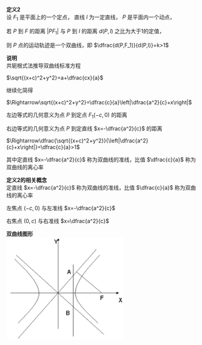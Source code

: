 **定义2**  
设 $F_1$ 是平面上的一个定点， 直线 $l$ 为一定直线， $P$ 是平面内一个动点，  
  
若 $P$ 到 $F$ 的距离 $|PF_1|$ 与 $P$ 到 $l$ 的距离 $d(P,l)$ 之比为大于1的定值，  
  
则 $P$ 点的运动轨迹是一个双曲线，即 $\dfrac{d(P,F_1)}{d(P,l)}=k>1$  
  
**说明**  
共轭根式法推导双曲线标准方程  
  
$\sqrt{(x+c)^2+y^2}=a+\dfrac{cx}{a}$  
  
继续化简得  
  
$\Rightarrow\sqrt{(x+c)^2+y^2}=\dfrac{c}{a}\left|\dfrac{a^2}{c}+x\right|$  
  
左边等式的几何意义为点 $P$ 到定点 $F_1(-c,0)$ 的距离  
  
右边等式的几何意义为点 $P$ 到定直线 $x=-\dfrac{a^2}{c}$ 的距离  
  
$\Rightarrow\dfrac{\sqrt{(x+c)^2+y^2}}{\left|\dfrac{a^2}{c}+x\right|}=\dfrac{c}{a}>1$  
  
其中定直线 $x=-\dfrac{a^2}{c}$ 称为双曲线的准线，比值 $\dfrac{c}{a}$ 称为双曲线的离心率  
  
**定义2的相关概念**  
定直线 $x=-\dfrac{a^2}{c}$ 称为双曲线的准线，比值 $\dfrac{c}{a}$ 称为双曲线的离心率  
  
左焦点 $(-c,0)$ 与左准线 $x=-\dfrac{a^2}{c}$  
  
右焦点 $(0,c)$ 与右准线 $x=\dfrac{a^2}{c}$  
  
**双曲线图形**  
![双曲线的准线与焦点.png](../../../098%20resources/双曲线的准线与焦点.png)  
